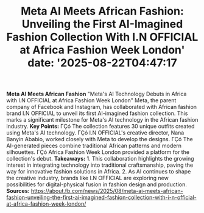 ﻿---
title: "Meta AI Meets African Fashion: Unveiling the First AI-Imagined Fashion Collection With I.N OFFICIAL at Africa Fashion Week London'
date: '2025-08-22T04:47:17"
category: "Markets"
summary: ""
slug: "meta ai meets african fashion unveiling the first aiimagined"
source_urls:
  - "https://about.fb.com/news/2025/08/meta-ai-meets-african-fashion-unveiling-the-first-ai-imagined-fashion-collection-with-i-n-official-at-africa-fashion-week-london/"
seo:
  title: "Meta AI Meets African Fashion: Unveiling the First AI-Imagined Fashion Collection With I.N OFFICIAL at Africa Fashion Week London | Hash n Hedge'
  description: '"
  keywords: ["news", "markets", "brief"]
---
**Meta AI Meets African Fashion**  "Meta's AI Technology Debuts in Africa with I.N OFFICIAL at Africa Fashion Week London"  Meta, the parent company of Facebook and Instagram, has collaborated with African fashion brand I.N OFFICIAL to unveil its first AI-imagined fashion collection. This marks a significant milestone for Meta's AI technology in the African fashion industry.  **Key Points:**  ΓÇó The collection features 30 unique outfits created using Meta's AI technology. ΓÇó I.N OFFICIAL's creative director, Nana Banyin Ababio, worked closely with Meta to develop the designs. ΓÇó The AI-generated pieces combine traditional African patterns and modern silhouettes. ΓÇó Africa Fashion Week London provided a platform for the collection's debut.  **Takeaways:**  1. This collaboration highlights the growing interest in integrating technology into traditional craftsmanship, paving the way for innovative fashion solutions in Africa. 2. As AI continues to shape the creative industry, brands like I.N OFFICIAL are exploring new possibilities for digital-physical fusion in fashion design and production.  **Sources:**  https://about.fb.com/news/2025/08/meta-ai-meets-african-fashion-unveiling-the-first-ai-imagined-fashion-collection-with-i-n-official-at-africa-fashion-week-london/ 
